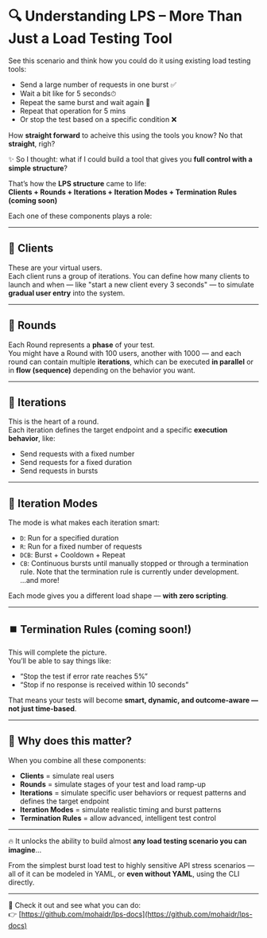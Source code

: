 
# 🔍 Understanding LPS – More Than Just a Load Testing Tool


See this scenario and think how you could do it using existing load testing tools:
- Send a large number of requests in one burst ✅  
- Wait a bit like for 5 seconds⏱  
- Repeat the same burst and wait again 🔁
- Repeat that operation for 5 mins  
- Or stop the test based on a specific condition ❌

How **straight forward** to acheive this using the tools you know? No that **straight**, righ?

✨ So I thought: what if I could build a tool that gives you **full control with a simple structure**?

That’s how the **LPS structure** came to life:  
**Clients + Rounds + Iterations + Iteration Modes + Termination Rules (coming soon)**

Each one of these components plays a role:

---

## 👥 Clients
These are your virtual users.  
Each client runs a group of iterations. You can define how many clients to launch and when — like "start a new client every 3 seconds" — to simulate **gradual user entry** into the system.

---

## 🔁 Rounds
Each Round represents a **phase** of your test.  
You might have a Round with 100 users, another with 1000 — and each round can contain multiple **iterations**, which can be executed **in parallel** or in **flow (sequence)** depending on the behavior you want.

---

## 🔄 Iterations
This is the heart of a round.  
Each iteration defines the target endpoint and a specific **execution behavior**, like:
- Send requests with a fixed number  
- Send requests for a fixed duration  
- Send requests in bursts

---

## 🧠 Iteration Modes
The mode is what makes each iteration smart:
- `D`: Run for a specified duration  
- `R`: Run for a fixed number of requests  
- `DCB`: Burst + Cooldown + Repeat  
- `CB`: Continuous bursts until manually stopped or through a termination rule. Note that the termination rule is currently under development.
...and more!

Each mode gives you a different load shape — **with zero scripting**.

---

## ⏹️ Termination Rules (coming soon!)
This will complete the picture.  
You’ll be able to say things like:
- “Stop the test if error rate reaches 5%”  
- “Stop if no response is received within 10 seconds”

That means your tests will become **smart, dynamic, and outcome-aware — not just time-based**.

---

## 🎯 Why does this matter?

When you combine all these components:
- **Clients** = simulate real users  
- **Rounds** = simulate stages of your test and load ramp-up  
- **Iterations** = simulate specific user behaviors or request patterns and defines the target endpoint
- **Iteration Modes** = simulate realistic timing and burst patterns  
- **Termination Rules** = allow advanced, intelligent test control

---

🔥 It unlocks the ability to build almost **any load testing scenario you can imagine**...

From the simplest burst load test to highly sensitive API stress scenarios — all of it can be modeled in YAML, or **even without YAML**, using the CLI directly.

---

🔧 Check it out and see what you can do:  
👉 [https://github.com/mohaidr/lps-docs](https://github.com/mohaidr/lps-docs)
